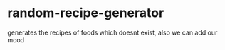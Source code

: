 # random-recipe-generator
generates the recipes of foods which doesnt exist, also we can add our mood
